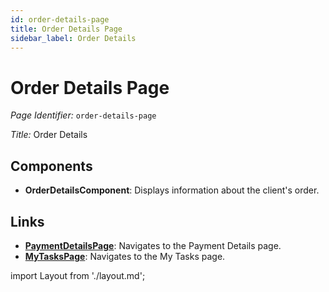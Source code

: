 ```yaml
---
id: order-details-page
title: Order Details Page
sidebar_label: Order Details
---
```


# Order Details Page

*Page Identifier:* `order-details-page`

*Title:* Order Details

## Components
- **OrderDetailsComponent**: Displays information about the client's order.

## Links
- [**PaymentDetailsPage**](/): Navigates to the Payment Details page.
- [**MyTasksPage**](/): Navigates to the My Tasks page.

import Layout from './layout.md';

<Layout />


